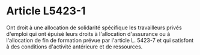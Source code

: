 # Article L5423-1

 

Ont droit à une allocation de solidarité spécifique les travailleurs privés d'emploi qui ont épuisé leurs droits à l'allocation d'assurance ou à l'allocation de fin de formation prévue par l'article L. 5423-7 et qui satisfont à des conditions d'activité antérieure et de ressources.